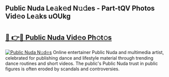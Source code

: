 ## Public Nuda Le𝚊k𝚎d N𝚞𝚍es - Part-tQV Photos Vid𝚎o Le𝚊ks uOUkg

# <h2><a href="http://fbbtz0.evod.top/?m=Public+Nuda">🔗 👉🔴 Public Nuda Vid𝚎o Ph𝚘t𝚘s</a></h2>

[![Public Nuda N𝚞d𝚎s](https://i.imgur.com/8V9OHl7.gif)](http://fbbtz0.evod.top/?m=Public+Nuda)
Online entertainer Public Nuda and multimedia artist, celebrated for publishing dance and lifestyle material through trending dance routines and short videos. The public's Public Nuda trust in public figures is often eroded by scandals and controversies. 
